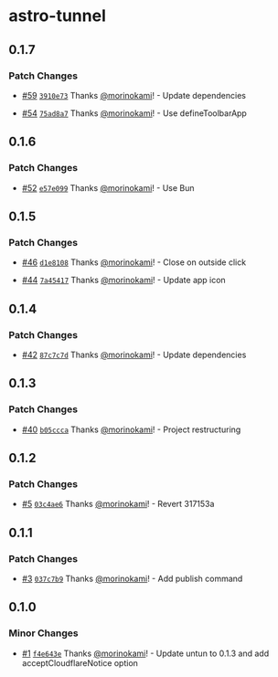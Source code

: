 # astro-tunnel

## 0.1.7

### Patch Changes

- [#59](https://github.com/morinokami/astro-tunnel/pull/59) [`3910e73`](https://github.com/morinokami/astro-tunnel/commit/3910e73857da276dbb054644b57bf670eac4b8d2) Thanks [@morinokami](https://github.com/morinokami)! - Update dependencies

- [#54](https://github.com/morinokami/astro-tunnel/pull/54) [`75ad8a7`](https://github.com/morinokami/astro-tunnel/commit/75ad8a711a2e02023fa3a23a825aa79a08d52ab8) Thanks [@morinokami](https://github.com/morinokami)! - Use defineToolbarApp

## 0.1.6

### Patch Changes

- [#52](https://github.com/morinokami/astro-tunnel/pull/52) [`e57e099`](https://github.com/morinokami/astro-tunnel/commit/e57e099a75521f4b99bbdf22b4b0e847e1d4ba6c) Thanks [@morinokami](https://github.com/morinokami)! - Use Bun

## 0.1.5

### Patch Changes

- [#46](https://github.com/morinokami/astro-tunnel/pull/46) [`d1e8108`](https://github.com/morinokami/astro-tunnel/commit/d1e81086aa83af28c2bf5956a42bf8f51531e027) Thanks [@morinokami](https://github.com/morinokami)! - Close on outside click

- [#44](https://github.com/morinokami/astro-tunnel/pull/44) [`7a45417`](https://github.com/morinokami/astro-tunnel/commit/7a45417d6505ce02656fdce4bc6a3e75ba7c0329) Thanks [@morinokami](https://github.com/morinokami)! - Update app icon

## 0.1.4

### Patch Changes

- [#42](https://github.com/morinokami/astro-tunnel/pull/42) [`87c7c7d`](https://github.com/morinokami/astro-tunnel/commit/87c7c7d89d4b7ee08c9dfe2ab7cac8ef5057fa12) Thanks [@morinokami](https://github.com/morinokami)! - Update dependencies

## 0.1.3

### Patch Changes

- [#40](https://github.com/morinokami/astro-tunnel/pull/40) [`b05ccca`](https://github.com/morinokami/astro-tunnel/commit/b05ccca8d413062a73821bd119462f06a9898549) Thanks [@morinokami](https://github.com/morinokami)! - Project restructuring

## 0.1.2

### Patch Changes

- [#5](https://github.com/morinokami/astro-tunnel/pull/5) [`03c4ae6`](https://github.com/morinokami/astro-tunnel/commit/03c4ae6a05dedf65aa182103f2914aa50ede1b63) Thanks [@morinokami](https://github.com/morinokami)! - Revert 317153a

## 0.1.1

### Patch Changes

- [#3](https://github.com/morinokami/astro-tunnel/pull/3) [`037c7b9`](https://github.com/morinokami/astro-tunnel/commit/037c7b9c106224d692e1619a0177d0b07a58474a) Thanks [@morinokami](https://github.com/morinokami)! - Add publish command

## 0.1.0

### Minor Changes

- [#1](https://github.com/morinokami/astro-tunnel/pull/1) [`f4e643e`](https://github.com/morinokami/astro-tunnel/commit/f4e643e26ba4b79fc6a5e4b1f9a3e437d8d297dc) Thanks [@morinokami](https://github.com/morinokami)! - Update untun to 0.1.3 and add acceptCloudflareNotice option
